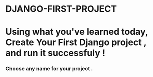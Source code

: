 # DJANGO-FIRST-PROJECT


# Using what you've learned today, Create Your First Django project , and run it successfuly !
### Choose any name for your project . 
